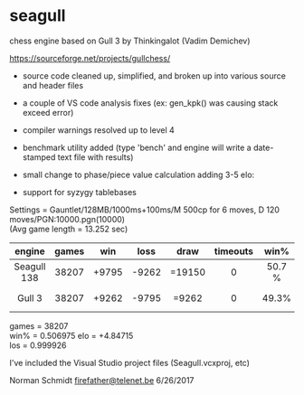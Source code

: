 # seagull
chess engine based on Gull 3 by Thinkingalot (Vadim Demichev)

https://sourceforge.net/projects/gullchess/

- source code cleaned up, simplified, and broken up into various source and header files 

- a couple of VS code analysis fixes (ex: gen_kpk() was causing stack exceed error) 

- compiler warnings resolved up to level 4 

- benchmark utility added
(type 'bench' and engine will write a date-stamped text file with results)

- small change to phase/piece value calculation adding 3-5 elo: 

- support for syzygy tablebases

Settings = Gauntlet/128MB/1000ms+100ms/M 500cp for 6 moves, D 120 moves/PGN:10000.pgn(10000)	
(Avg game length = 13.252 sec)	

| engine         | games    | win      | loss     | draw      | timeouts  | win%      | elo        | los        
| :------------: | :------: | :------: | :------: | :------:  | :------:  | :------:  | :--------: | :------:  
| Seagull 138    | 38207    | +9795    | -9262    | =19150    | 0         | 50.7 %    | +4.85	elo  | 100%
| Gull 3         | 38207    | +9262    | -9795    | =9262     | 0         | 49.3%     | -4.85 elo  | 0%


games = 38207	
win% = 0.506975	
elo = +4.84715	
los = 0.999926

I've included the Visual Studio project files (Seagull.vcxproj, etc)

Norman Schmidt
firefather@telenet.be
6/26/2017
